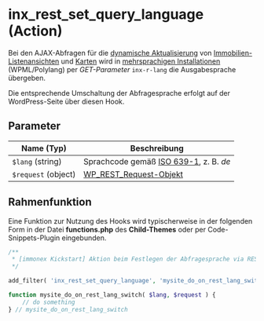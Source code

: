 # inx_rest_set_query_language (Action)

Bei den AJAX-Abfragen für die [dynamische Aktualisierung](/komponenten/liste?id=dynamische-aktualisierung) von [Immobilien-Listenansichten](/komponenten/liste) und [Karten](/komponenten/karte) wird in [mehrsprachigen Installationen](uebersetzung-mehrsprachigkeit) (WPML/Polylang) per *GET-Parameter* `inx-r-lang` die Ausgabesprache übergeben.

Die entsprechende Umschaltung der Abfragesprache erfolgt auf der WordPress-Seite über diesen Hook.

## Parameter

| Name (Typ) | Beschreibung |
| ---------- | ------------ |
| `$lang` (string) | Sprachcode gemäß [ISO 639-1](https://de.wikipedia.org/wiki/Liste_der_ISO-639-1-Codes), z. B. *de* |
| `$request` (object) | [WP_REST_Request-Objekt](https://developer.wordpress.org/reference/classes/wp_rest_request/) |

## Rahmenfunktion

Eine Funktion zur Nutzung des Hooks wird typischerweise in der folgenden Form in der Datei **functions.php** des **Child-Themes** oder per Code-Snippets-Plugin eingebunden.

```php
/**
 * [immonex Kickstart] Aktion beim Festlegen der Abfragesprache via REST-API ausführen.
 */

add_filter( 'inx_rest_set_query_language', 'mysite_do_on_rest_lang_switch', 10, 2 );

function mysite_do_on_rest_lang_switch( $lang, $request ) {
	// do something
} // mysite_do_on_rest_lang_switch
```